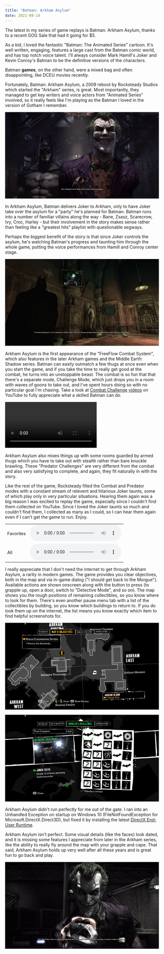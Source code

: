 ```yaml
---
title: "Batman: Arkham Asylum"
date: 2021-08-14
---
```


The latest in my series of game replays is Batman: Arkham Asylum, thanks to a recent GOG Sale that had it going for $5. 

As a kid, I loved the fantastic "Batman: The Animated Series" cartoon. It's well written, engaging, features a large cast from the Batman comic world, and has top notch voice talent. I'll always consider Mark Hamill's Joker and Kevin Conroy's Batman to be the definitive versions of the characters.

Batman **games**, on the other hand, were a mixed bag and often disappointing, like DCEU movies recently.

Fortunately, Batman: Arkham Asylum, a 2009 reboot by Rocksteady Studios which started the "Arkham" series, is great. Most importantly, they managed to get key writers and voice actors from "Animated Series" involved, so it really feels like I'm playing as the Batman I loved in the version of Gotham I remember. 

![Bringing Joker to Arkham](img/bringing-joker-in.png)

In Arkham Asylum, Batman delivers Joker to Arkham, only to have Joker take over the asylum for a "party" he's planned for Batman. Batman runs into a number of familiar villains along the way - Bane, Zsasz, Scarecrow, Ivy, Croc, Harley - but their involvement in the story makes sense rather than feeling like a "greatest hits" playlist with questionable segways. 

Perhaps the biggest benefit of the story is that since Joker controls the asylum, he's watching Batman's progress and taunting him through the whole game, putting the voice performances from Hamill and Conroy center stage.

![Joker Watching](img/joker-watching.png)

Arkham Asylum is the first appearance of the "FreeFlow Combat System", which also features in the later Arkham games and the Middle Earth: Shadow series. Batman can easily outmatch a few thugs at once  even when you start the game, and if you take the time to really get good at the combat, he turns into an unstoppable beast. The combat is so fun that that there's a separate mode, Challenge Mode, which just drops you in a room with waves of goons to take out, and I've spent hours doing so with no particular goal I'm chasing. Take a look at [Combat Challenge](https://www.youtube.com/watch?v=fzgHAWwJ7RY) [videos](https://www.youtube.com/watch?v=Tr1I3O_rHko) on YouTube to fully appreciate what a skilled Batman can do.

<video controls>
 <source src="files/combat-challenge.mp4" type="video/mp4" />
</video>

Arkham Asylum also mixes things up with some rooms guarded by armed thugs which you have to take out with stealth rather than bare knuckle brawling. These "Predator Challenges" are very different from the combat and also very satisfying to complete, and again, they fit naturally in with the story.

Like the rest of the game, Rocksteady filled the Combat and Predator modes with a constant stream of relevent and hilarious Joker taunts, some of which play only in very particular situations. Hearing them again was a big reason I was excited to replay the game, especially since I couldn't find them collected on YouTube. Since I loved the Joker taunts so much and couldn't find them, I collected as many as I could, so I can hear them again even if I can't get the game to run. Enjoy.

<table>
<tr>
    <td>Favorites</td>
    <td>
        <audio controls>
            <source src="files/joker-phrases-favorites.mp3" type="audio/mpeg">
        </audio>
    </td>
</tr>
<tr>
    <td>All</td>
    <td>
        <audio controls>
            <source src="files/joker-phrases-all.mp3" type="audio/mpeg">
        </audio>
    </td>
</tr>
</table>

I really appreciate that I don't need the internet to get through Arkham Asylum, a rarity in modern games. The game provides you clear objectives, both in the map and via in-game dialog ("I should get back to the Morgue"). Available actions are shown onscreen along with the button to press (to grapple up, open a door, switch to "Detective Mode", and so on). The map shows you the rough positions of remaining collectibles, so you know where to look for them. There's even another pause menu tab with a list of the collectibles by building, so you know which buildings to return to. If you do look them up on the internet, the list means you know exactly which item to find helpful screenshots for.

![Objectives on Map](img/objectives-on-map.png)

![Collectible List](img/collectible-list.png)

Arkham Asylum didn't run perfectly for me out of the gate. I ran into an Unhandled Exception on startup on Windows 10 (FileNotFoundException for Microsoft.DirectX.Direct3D), but fixed it by installing the latest [DirectX End-User Runtime](https://www.microsoft.com/en-us/download/details.aspx?id=35). 

Arkham Asylum isn't perfect. Some visual details (like the faces) look dated, and it is missing some features I appreciate from later in the Arkham series, like the ability to really fly around the map with your grapple and cape. That said, Arkham Asylum holds up very well after all these years and is great fun to go back and play.

![Joker: I don't want to escape](img/i-dont-want-to-escape.png)